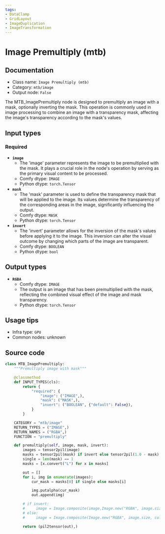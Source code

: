 ```yaml
---
tags:
- DataClamp
- GridLayout
- ImageDuplication
- ImageTransformation
---
```


# Image Premultiply (mtb)
## Documentation
- Class name: `Image Premultiply (mtb)`
- Category: `mtb/image`
- Output node: `False`

The MTB_ImagePremultiply node is designed to premultiply an image with a mask, optionally inverting the mask. This operation is commonly used in image processing to combine an image with a transparency mask, affecting the image's transparency according to the mask's values.
## Input types
### Required
- **`image`**
    - The 'image' parameter represents the image to be premultiplied with the mask. It plays a crucial role in the node's operation by serving as the primary visual content to be processed.
    - Comfy dtype: `IMAGE`
    - Python dtype: `torch.Tensor`
- **`mask`**
    - The 'mask' parameter is used to define the transparency mask that will be applied to the image. Its values determine the transparency of the corresponding areas in the image, significantly influencing the output.
    - Comfy dtype: `MASK`
    - Python dtype: `torch.Tensor`
- **`invert`**
    - The 'invert' parameter allows for the inversion of the mask's values before applying it to the image. This inversion can alter the visual outcome by changing which parts of the image are transparent.
    - Comfy dtype: `BOOLEAN`
    - Python dtype: `bool`
## Output types
- **`RGBA`**
    - Comfy dtype: `IMAGE`
    - The output is an image that has been premultiplied with the mask, reflecting the combined visual effect of the image and mask transparency.
    - Python dtype: `torch.Tensor`
## Usage tips
- Infra type: `GPU`
- Common nodes: unknown


## Source code
```python
class MTB_ImagePremultiply:
    """Premultiply image with mask"""

    @classmethod
    def INPUT_TYPES(cls):
        return {
            "required": {
                "image": ("IMAGE",),
                "mask": ("MASK",),
                "invert": ("BOOLEAN", {"default": False}),
            }
        }

    CATEGORY = "mtb/image"
    RETURN_TYPES = ("IMAGE",)
    RETURN_NAMES = ("RGBA",)
    FUNCTION = "premultiply"

    def premultiply(self, image, mask, invert):
        images = tensor2pil(image)
        masks = tensor2pil(mask) if invert else tensor2pil(1.0 - mask)
        single = len(mask) == 1
        masks = [x.convert("L") for x in masks]

        out = []
        for i, img in enumerate(images):
            cur_mask = masks[0] if single else masks[i]

            img.putalpha(cur_mask)
            out.append(img)

        # if invert:
        #     image = Image.composite(image,Image.new("RGBA", image.size, color=(0,0,0,0)), mask)
        # else:
        #     image = Image.composite(Image.new("RGBA", image.size, color=(0,0,0,0)), image, mask)

        return (pil2tensor(out),)

```
